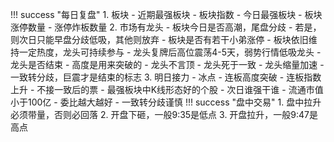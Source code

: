 !!! success "每日复盘"
    1. 板块
        - 近期最强板块
            - 板块指数
        - 今日最强板块
            - 板块涨停数量
            - 涨停炸板数量
    2. 市场有龙头
        - 板块今日是否高潮，尾盘分歧
            - 若是，则次日只能早盘分歧低吸，其他则放弃
        - 板块是否有若干小弟涨停
            - 板块依旧维持一定热度，龙头可持续参与
        - 龙头复牌后高位震荡4-5天，弱势行情低吸龙头
        -龙头是否结束
            - 高度是用来突破的
            - 龙头不言顶
            - 龙头死于一致
                - 龙头缩量加速
                - 一致转分歧，巨震才是结束的标志
    3. 明日接力
        - 冰点
        - 连板高度突破
        - 连板指数上升
        - 不接一致后的票
        - 最强板块中K线形态好的个股
            - 次日谁强干谁
            - 流通市值小于100亿
            - 委比越大越好
            - 一致转分歧谨慎
!!! success "盘中交易"
    1. 盘中拉升必须带量，否则必回落
    2. 开盘下砸，一般9:35是低点
    3. 开盘拉升，一般9:47是高点